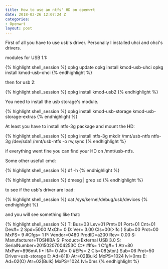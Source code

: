 ```yaml
---
title: How to use an ntfs' HD on openwrt
date: 2018-02-26 12:07:24 Z
categories:
- Openwrt
layout: post
---
```


First of all you have to use usb's driver. Personally I installed uhci and ohci's drivers.

modules for USB 1.1:

{% highlight shell_session %}
opkg update
opkg install kmod-usb-uhci
opkg install kmod-usb-ohci
{% endhighlight %}

then for usb 2:

{% highlight shell_session %}
opkg install kmod-usb2
{% endhighlight %}

You need to install the usb storage's module.

{% highlight shell_session %}
opkg install kmod-usb-storage kmod-usb-storage-extras
{% endhighlight %}

At least you have to install ntfs-3g package and mount the HD:

{% highlight shell_session %}
opkg install ntfs-3g
mkdir /mnt/usb-ntfs
ntfs-3g /dev/sda1 /mnt/usb-ntfs -o rw,sync
{% endhighlight %}

if everything went fine you can find your HD on /mnt/usb-ntfs.

Some other usefull cmd:


{% highlight shell_session %}
df -h
{% endhighlight %}


{% highlight shell_session %}
dmesg | grep sd
{% endhighlight %}

to see if the usb's driver are load:

{% highlight shell_session %}
cat /sys/kernel/debug/usb/devices
{% endhighlight %}

and you will see something like that:

{% highlight shell_session %}
T:  Bus=03 Lev=01 Prnt=01 Port=01 Cnt=01 Dev#=  2 Spd=5000 MxCh= 0
D:  Ver= 3.00 Cls=00(>ifc ) Sub=00 Prot=00 MxPS= 9 #Cfgs=  1
P:  Vendor=0480 ProdID=a200 Rev= 0.00
S:  Manufacturer=TOSHIBA
S:  Product=External USB 3.0
S:  SerialNumber=20150207004253C
C:* #Ifs= 1 Cfg#= 1 Atr=80 MxPwr=896mA
I:* If#= 0 Alt= 0 #EPs= 2 Cls=08(stor.) Sub=06 Prot=50 Driver=usb-storage
E:  Ad=81(I) Atr=02(Bulk) MxPS=1024 Ivl=0ms
E:  Ad=02(O) Atr=02(Bulk) MxPS=1024 Ivl=0ms
{% endhighlight %}


